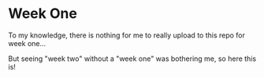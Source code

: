 # Week One

To my knowledge, there is nothing for me to really upload to this repo for week one...

But seeing "week two" without a "week one" was bothering me, so here this is!
